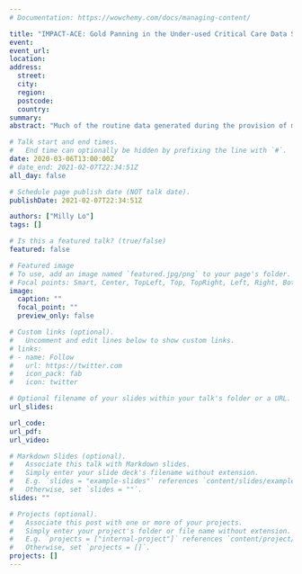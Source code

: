 ```yaml
---
# Documentation: https://wowchemy.com/docs/managing-content/

title: "IMPACT-ACE: Gold Panning in the Under-used Critical Care Data Stream"
event:
event_url:
location:
address:
  street:
  city:
  region:
  postcode:
  country:
summary:
abstract: "Much of the routine data generated during the provision of medical care in critical care units is discarded rather than fully used to help clinicians improve treatments. Multi-centre ‘intensive-care big-data’ initiatives such as the adult BrainIT group have successfully improved adult brain trauma care with new research ideas and data-driven improvement interventions. With the support of a prestigious EU grant, I have successfully set- up a new paediatric brain trauma ‘big-data’ initiative (KidsBrainIT) that uses high-quality bedside physiological data from patients recruited in 15 PICU in 5 countries to better understand the importance of bespoke management improvements (e.g. treatment of increased brain pressure from brain swelling). I am using KidsBrainIT as a proof-of-concept to demonstrate the benefits of data-intensive informatics in improvement research and to translate this concept into IMPACT-ACE that will ultimately improve patient care, safety and outcome in the broader critical-care setting and other medical specialities in the future. In this talk, I will summarise the challenges we have overcome using this research approach and how we may make better use of big data generated routinely within critical care units."

# Talk start and end times.
#   End time can optionally be hidden by prefixing the line with `#`.
date: 2020-03-06T13:00:00Z
# date_end: 2021-02-07T22:34:51Z
all_day: false

# Schedule page publish date (NOT talk date).
publishDate: 2021-02-07T22:34:51Z

authors: ["Milly Lo"]
tags: []

# Is this a featured talk? (true/false)
featured: false

# Featured image
# To use, add an image named `featured.jpg/png` to your page's folder. 
# Focal points: Smart, Center, TopLeft, Top, TopRight, Left, Right, BottomLeft, Bottom, BottomRight.
image:
  caption: ""
  focal_point: ""
  preview_only: false

# Custom links (optional).
#   Uncomment and edit lines below to show custom links.
# links:
# - name: Follow
#   url: https://twitter.com
#   icon_pack: fab
#   icon: twitter

# Optional filename of your slides within your talk's folder or a URL.
url_slides:

url_code:
url_pdf:
url_video:

# Markdown Slides (optional).
#   Associate this talk with Markdown slides.
#   Simply enter your slide deck's filename without extension.
#   E.g. `slides = "example-slides"` references `content/slides/example-slides.md`.
#   Otherwise, set `slides = ""`.
slides: ""

# Projects (optional).
#   Associate this post with one or more of your projects.
#   Simply enter your project's folder or file name without extension.
#   E.g. `projects = ["internal-project"]` references `content/project/deep-learning/index.md`.
#   Otherwise, set `projects = []`.
projects: []
---
```

